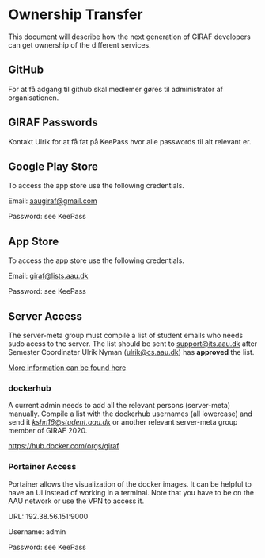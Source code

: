 # Ownership Transfer

This document will describe how the next generation of GIRAF developers can get ownership of the different services.

## GitHub

For at få adgang til github skal medlemer gøres til administrator af organisationen. 

## GIRAF Passwords

Kontakt Ulrik for at få fat på KeePass hvor alle passwords til alt relevant er.

## Google Play Store
To access the app store use the following credentials.

Email: <aaugiraf@gmail.com>

Password: see KeePass

## App Store

To access the app store use the following credentials.

Email: giraf@lists.aau.dk

Password: see KeePass

## Server Access

The server-meta group must compile a list of student emails who needs sudo acess to the server. 
The list should be sent to [support@its.aau.dk](mailto:support.its.aau.dk) after Semester Coordinater Ulrik Nyman ([ulrik@cs.aau.dk](mailto:ulrik@cs.aau.dk)) has **approved** the list. 

[More information can be found here](https://aau-giraf.github.io/wiki/development/server_administration/ServerOwnership/#ownership-transfer)

### dockerhub

A current admin needs to add all the relevant persons (server-meta) manually. 
Compile a list with the dockerhub usernames (all lowercase) and send it *kshn16@student.aau.dk* or another relevant server-meta group member of GIRAF 2020.

<https://hub.docker.com/orgs/giraf>


### Portainer Access

Portainer allows the visualization of the docker images. 
It can be helpful to have an UI instead of working in a terminal. 
Note that you have to be on the AAU network or use the VPN to access it.

URL: 192.38.56.151:9000

Username: admin

Password: see KeePass
